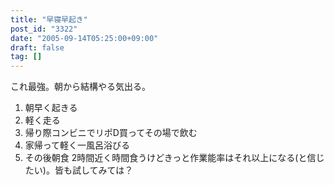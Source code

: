 ```yaml
---
title: "早寝早起き"
post_id: "3322"
date: "2005-09-14T05:25:00+09:00"
draft: false
tag: []
---
```



これ最強。朝から結構やる気出る。

  1. 朝早く起きる
  2. 軽く走る
  3. 帰り際コンビニでリポD買ってその場で飲む
  4. 家帰って軽く一風呂浴びる
  5. その後朝食
2時間近く時間食うけどきっと作業能率はそれ以上になる(と信じたい)。皆も試してみては？
